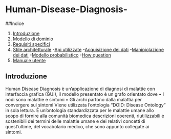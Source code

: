 # Human-Disease-Diagnosis-

##Indice
1. [Introduzione](#introduzione)
2. [Modello di dominio](#modello-di-dominio)
3. [Requisiti specifici](#requisiti-specifici)
4. [Stile architetturale](#stile-architetturale)
  -[Api utilizzate](#api-utilizzate)
  -[Acquisizione dei dati](#acquisizione-dei-dati)
  -[Manipiolazione dei dati](#manipolazione-dei-dati)
  -[Modello probabilistico](#modello-probabilistico)
  -[How question](#how-question)
5. [Manuale utente](#manuale-utente)



## Introduzione
Human Disease Diagnosis è un’applicazione di diagnosi di malattie con interfaccia grafica (GUI), il modello presentato è un grafo orientato dove
•	I nodi sono malattie e sintomi
•	Gli archi partono dalla malattia per convergere sui sintomi
Viene utilizzata l’ontologia “DOID: Disease Ontology” in sola lettura. È un’ontologia standardizzata per le malattie umane allo scopo di fornire alla comunità biomedica descrizioni coerenti, riutilizzabili e sostenibili dei termini delle malattie umane e dei relativi concetti di quest’ultime, del vocabolario medico, che sono appunto collegate ai sintomi.




